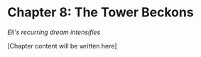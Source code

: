 # Chapter 8: The Tower Beckons

*Eli's recurring dream intensifies*

[Chapter content will be written here]